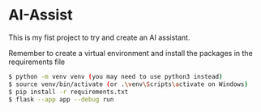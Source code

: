 # AI-Assist

This is my fist project to try and create an AI assistant.

Remember to create a virtual environment and install the packages in the requirements file

```bash
$ python -m venv venv (you may need to use python3 instead)
$ source venv/bin/activate (or .\venv\Scripts\activate on Windows)
$ pip install -r requirements.txt
$ flask --app app --debug run
